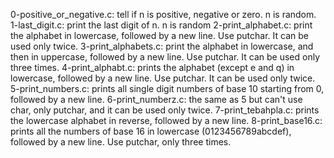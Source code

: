 0-positive_or_negative.c: tell if n is positive, negative or zero. n is random.
1-last_digit.c: print the last digit of n. n is random
2-print_alphabet.c: print the alphabet in lowercase, followed by a new line. Use putchar. It can be used only twice.
3-print_alphabets.c: print the alphabet in lowercase, and then in uppercase, followed by a new line. Use putchar. It can be used only three times.
4-print_alphabt.c: prints the alphabet (except e and q) in lowercase, followed by a new line. Use putchar. It can be used only twice.
5-print_numbers.c: prints all single digit numbers of base 10 starting from 0, followed by a new line.
6-print_numberz.c: the same as 5 but can't use char, only putchar, and it can be used only twice.
7-print_tebahpla.c: prints the lowercase alphabet in reverse, followed by a new line.
8-print_base16.c: prints all the numbers of base 16 in lowercase (0123456789abcdef), followed by a new line. Use putchar, only three times.

